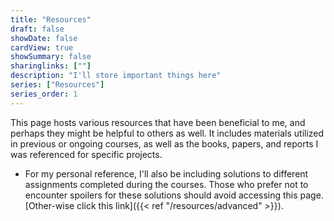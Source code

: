 ```yaml
---
title: "Resources"
draft: false
showDate: false
cardView: true
showSummary: false
sharinglinks: [""]
description: "I'll store important things here"
series: ["Resources"]
series_order: 1
---
```

This page hosts various resources that have been beneficial to me, and perhaps they might be helpful to others as well. It includes materials utilized in previous or ongoing courses, as well as the books, papers, and reports I was referenced for specific projects.
 - For my personal reference, I'll also be including solutions to different assignments completed during the courses. Those who prefer not to encounter spoilers for these solutions should avoid accessing this page.  [Other-wise click this link]({{< ref "/resources/advanced" >}}).